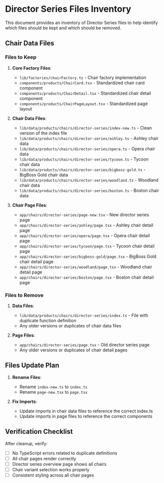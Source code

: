 # Director Series Files Inventory

This document provides an inventory of Director Series files to help identify which files should be kept and which should be removed.

## Chair Data Files

### Files to Keep

1. **Core Factory Files**:
   - `lib/factories/chairFactory.ts` - Chair factory implementation
   - `components/products/ChairCard.tsx` - Standardized chair card component
   - `components/products/ChairDetail.tsx` - Standardized chair detail component
   - `components/products/ChairPageLayout.tsx` - Standardized page layout

2. **Chair Data Files**:
   - `lib/data/products/chairs/director-series/index-new.ts` - Clean version of the index file
   - `lib/data/products/chairs/director-series/ashley.ts` - Ashley chair data
   - `lib/data/products/chairs/director-series/opera.ts` - Opera chair data
   - `lib/data/products/chairs/director-series/tycoon.ts` - Tycoon chair data
   - `lib/data/products/chairs/director-series/bigboss-gold.ts` - BigBoss Gold chair data
   - `lib/data/products/chairs/director-series/woodland.ts` - Woodland chair data
   - `lib/data/products/chairs/director-series/boston.ts` - Boston chair data

3. **Chair Page Files**:
   - `app/chairs/director-series/page-new.tsx` - New director series page
   - `app/chairs/director-series/ashley/page.tsx` - Ashley chair detail page
   - `app/chairs/director-series/opera/page.tsx` - Opera chair detail page
   - `app/chairs/director-series/tycoon/page.tsx` - Tycoon chair detail page
   - `app/chairs/director-series/bigboss-gold/page.tsx` - BigBoss Gold chair detail page
   - `app/chairs/director-series/woodland/page.tsx` - Woodland chair detail page
   - `app/chairs/director-series/boston/page.tsx` - Boston chair detail page

### Files to Remove

1. **Data Files**:
   - `lib/data/products/chairs/director-series/index.ts` - File with duplicate function definition
   - Any older versions or duplicates of chair data files

2. **Page Files**:
   - `app/chairs/director-series/page.tsx` - Old director series page
   - Any older versions or duplicates of chair detail pages

## Files Update Plan

1. **Rename Files**:
   - Rename `index-new.ts` to `index.ts`
   - Rename `page-new.tsx` to `page.tsx`

2. **Fix Imports**:
   - Update imports in chair data files to reference the correct index.ts
   - Update imports in page files to reference the correct components

## Verification Checklist

After cleanup, verify:

- [ ] No TypeScript errors related to duplicate definitions
- [ ] All chair pages render correctly
- [ ] Director series overview page shows all chairs
- [ ] Chair variant selection works properly
- [ ] Consistent styling across all chair pages